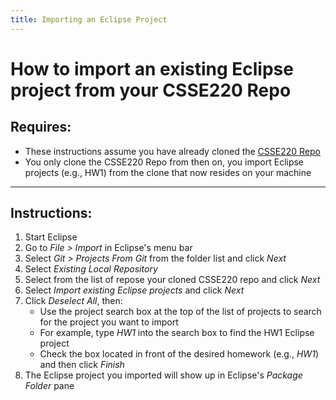 ```yaml
---
title: Importing an Eclipse Project
---
```


# How to import an existing Eclipse project from your CSSE220 Repo

## Requires:
- These instructions assume you have already cloned the [CSSE220 Repo](https://github.com/RHIT-CSSE/csse220.git)
- You only clone the CSSE220 Repo from then on, you import Eclipse projects (e.g., HW1) from the clone that now resides on your machine

***
## Instructions:

1. Start Eclipse
2. Go to *File > Import* in Eclipse's menu bar
3. Select *Git > Projects From Git* from the folder list and click *Next*
4. Select *Existing Local Repository*
5. Select from the list of repose your cloned CSSE220 repo and click *Next*
6. Select *Import existing Eclipse projects* and click *Next*
7. Click *Deselect All*, then:
   * Use the project search box at the top of the list of projects to search for the project you want to import
   * For example, type *HW1* into the search box to find the HW1 Eclipse project
   * Check the box located in front of the desired homework (e.g., *HW1*) and then click *Finish*
8. The Eclipse project you imported will show up in Eclipse's *Package Folder* pane


